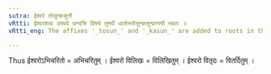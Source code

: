 ```yaml
---
sutra: ईश्वरे तोसुन्कसुनौ
vRtti: ईश्वरशब्द उपपदे छन्दसि विषये तुमर्थे धातोस्तोसुन्कसुन्प्रत्ययौ भवतः ॥
vRtti_eng: The affixes '_tosun_' and '_kasun_' are added to roots in the _Chhandas_, to form Infinitives, when the word '_isvara_' is in composition.

---
```

Thus ईश्वरोऽभिचरितो = अभिचरितुम् । ईश्वरो विलिखः = विलिखितुम् । ईश्वरो वितृदः = वितर्दितुम् ।
